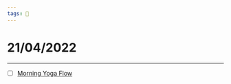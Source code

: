 ```yaml
---
tags: 📆
---
```


# 21/04/2022
---

- [ ] [Morning Yoga Flow](https://www.youtube.com/watch?v=LqXZ628YNj4)




